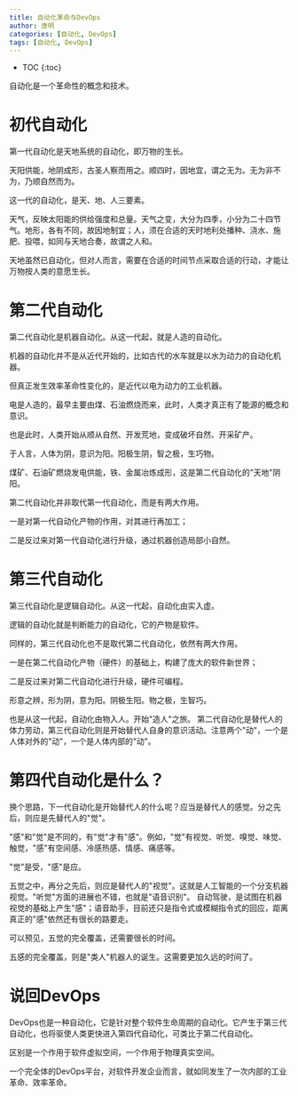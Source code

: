 ```yaml
---
title: 自动化革命与DevOps
author: 唐明
categories: [自动化, DevOps]
tags: [自动化, DevOps]
---
```

* TOC
{:toc}

自动化是一个革命性的概念和技术。

# 初代自动化

第一代自动化是天地系统的自动化，即万物的生长。

天阳供能，地阴成形，古圣人察而用之。顺四时，因地宜，谓之无为。无为非不为，乃顺自然而为。

这一代的自动化，是天、地、人三要素。

天气，反映太阳能的供给强度和总量。天气之变，大分为四季，小分为二十四节气。地形，各有不同，故因地制宜；人，须在合适的天时地利处播种、浇水、施肥、投喂，如同与天地合奏，故谓之人和。

天地虽然已自动化，但对人而言，需要在合适的时间节点采取合适的行动，才能让万物按人类的意愿生长。

<!--以上为摘要内容-->

# 第二代自动化

第二代自动化是机器自动化。从这一代起，就是人造的自动化。

机器的自动化并不是从近代开始的，比如古代的水车就是以水为动力的自动化机器。

但真正发生效率革命性变化的，是近代以电为动力的工业机器。

电是人造的，最早主要由煤、石油燃烧而来，此时，人类才真正有了能源的概念和意识。

也是此时，人类开始从顺从自然、开发荒地，变成破坏自然、开采矿产。

于人言，人体为阴，意识为阳。阳极生阴，智之极，生巧物。

煤矿、石油矿燃烧发电供能，铁、金属冶炼成形，这是第二代自动化的"天地"阴阳。

第二代自动化并非取代第一代自动化，而是有两大作用。

一是对第一代自动化产物的作用，对其进行再加工；

二是反过来对第一代自动化进行升级，通过机器创造局部小自然。

# 第三代自动化

第三代自动化是逻辑自动化。从这一代起，自动化由实入虚。

逻辑的自动化就是判断能力的自动化，它的产物是软件。

同样的，第三代自动化也不是取代第二代自动化，依然有两大作用。

一是在第二代自动化产物（硬件）的基础上，构建了庞大的软件新世界；

二是反过来对第二代自动化进行升级，硬件可编程。

形意之辨，形为阴，意为阳。阴极生阳。物之极，生智巧。

也是从这一代起，自动化由物入人。开始"造人"之旅。
第二代自动化是替代人的体力劳动，第三代自动化则是开始替代人自身的意识活动。注意两个"动"，一个是人体对外的"动"，一个是人体内部的"动"。

# 第四代自动化是什么？

换个思路，下一代自动化是开始替代人的什么呢？应当是替代人的感觉。分之先后，则应是先替代人的"觉"。

"感"和"觉"是不同的，有"觉"才有"感"。例如，"觉"有视觉、听觉、嗅觉、味觉、触觉，"感"有空间感、冷感热感、情感、痛感等。

"觉"是受，"感"是应。

五觉之中，再分之先后，则应是替代人的"视觉"。这就是人工智能的一个分支机器视觉。"听觉"方面的进展也不错，也就是"语音识别"。
自动驾驶，是试图在机器视觉的基础上产生"感"；语音助手，目前还只是指令式或模糊指令式的回应，距离真正的"感"依然还有很长的路要走。

可以预见，五觉的完全覆盖，还需要很长的时间。

五感的完全覆盖，则是"类人"机器人的诞生。这需要更加久远的时间了。


# 说回DevOps

DevOps也是一种自动化，它是针对整个软件生命周期的自动化。它产生于第三代自动化，也将驱使人类更快进入第四代自动化，可类比于第二代自动化。

区别是一个作用于软件虚拟空间，一个作用于物理真实空间。

一个完全体的DevOps平台，对软件开发企业而言，就如同发生了一次内部的工业革命、效率革命。












